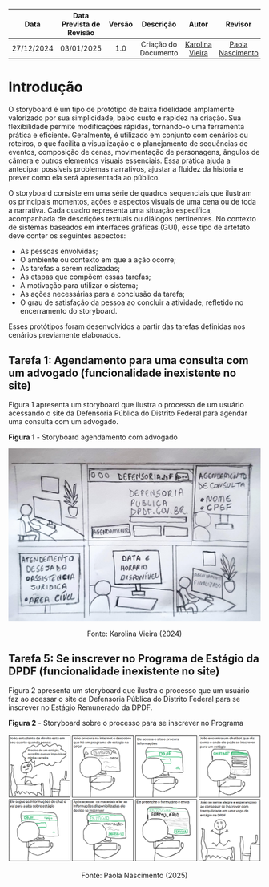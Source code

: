 |    **Data**    | **Data Prevista de Revisão** | **Versão** |        **Descrição**        |                 **Autor**                 |                **Revisor**                 |
|:--------------:|:---------------------------:|:----------:|:---------------------------:|:-----------------------------------------:|:------------------------------------------:|
|  27/12/2024    |        03/01/2025          |    1.0     |     Criação do Documento     | [Karolina Vieira](https://github.com/Karolina91) |  [Paola Nascimento](https://github.com/paolaalim) |

# Introdução

O storyboard é um tipo de protótipo de baixa fidelidade amplamente valorizado por sua simplicidade, baixo custo e rapidez na criação. Sua flexibilidade permite modificações rápidas, tornando-o uma ferramenta prática e eficiente. Geralmente, é utilizado em conjunto com cenários ou roteiros, o que facilita a visualização e o planejamento de sequências de eventos, composição de cenas, movimentação de personagens, ângulos de câmera e outros elementos visuais essenciais. Essa prática ajuda a antecipar possíveis problemas narrativos, ajustar a fluidez da história e prever como ela será apresentada ao público.

O storyboard consiste em uma série de quadros sequenciais que ilustram os principais momentos, ações e aspectos visuais de uma cena ou de toda a narrativa. Cada quadro representa uma situação específica, acompanhada de descrições textuais ou diálogos pertinentes. No contexto de sistemas baseados em interfaces gráficas (GUI), esse tipo de artefato deve conter os seguintes aspectos:

- As pessoas envolvidas;
- O ambiente ou contexto em que a ação ocorre;
- As tarefas a serem realizadas;
- As etapas que compõem essas tarefas;
- A motivação para utilizar o sistema;
- As ações necessárias para a conclusão da tarefa;
- O grau de satisfação da pessoa ao concluir a atividade, refletido no encerramento do storyboard.

Esses protótipos foram desenvolvidos a partir das tarefas definidas nos cenários previamente elaborados.

## **Tarefa 1: Agendamento para uma consulta com um advogado (funcionalidade inexistente no site)**

Figura 1 apresenta um storyboard que ilustra o processo de um usuário acessando o site da Defensoria Pública do Distrito Federal para agendar uma consulta com um advogado.

**Figura 1** - Storyboard agendamento com advogado

<center>

![Figura 1 - Storyboard agendamento com advogado](../assets/images/storyboard.jpg)<figcaption>Fonte: Karolina Vieira (2024)

</center> 

## **Tarefa 5: Se inscrever no Programa de Estágio da DPDF (funcionalidade inexistente no site)**

Figura 2 apresenta um storyboard que ilustra o processo que um usuário faz ao acessar o site da Defensoria Pública do Distrito Federal para se inscrever no Estágio Remunerado da DPDF.

**Figura 2** - Storyboard sobre o processo para se inscrever no Programa 

<center>

![Figura 2 - Storyboard do processo de inscrição](../assets/images/storyboard_estagio.png)<figcaption>Fonte: Paola Nascimento (2025)

</center> 
